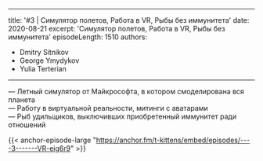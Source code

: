 
---
title: '#3 | Симулятор полетов, Работа в VR, Рыбы без иммунитета'
date: 2020-08-21
excerpt: 'Симулятор полетов, Работа в VR, Рыбы без иммунитета'
episodeLength: 1510
authors:
  - Dmitry Sitnikov
  - George Ymydykov
  - Yulia Terterian
---

— Летный симулятор от Майкрософта, в котором смоделирована вся планета <br/>
— Работу в виртуальной реальности, митинги с аватарами <br/>
— Рыб удильщиков, выключивших приобретенный иммунитет ради отношений 

{{< anchor-episode-large "https://anchor.fm/t-kittens/embed/episodes/----3-------VR-eig6r9" >}}
